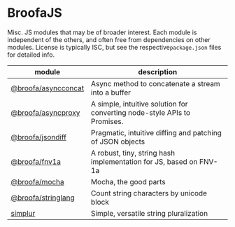
# BroofaJS

Misc. JS modules that may be of broader interest.  Each module is independent of the others, and
often free from dependencies on other modules.  License is typically ISC, but see the respective`package.json` files for detailed info.

| module | description |
| --- | --- |
| [@broofa/asyncconcat](asyncconcat) | Async method to concatenate a stream into a buffer |
| [@broofa/asyncproxy](asyncproxy) | A simple, intuitive solution for converting node-style APIs to Promises. |
| [@broofa/jsondiff](jsondiff) | Pragmatic, intuitive diffing and patching of JSON objects |
| [@broofa/fnv1a](fnv1a) | A robust, tiny, string hash implementation for JS, based on FNV-1a |
| [@broofa/mocha](mocha) | Mocha, the good parts |
| [@broofa/stringlang](stringlang) | Count string characters by unicode block |
| [simplur](simplur) | Simple, versatile string pluralization |
